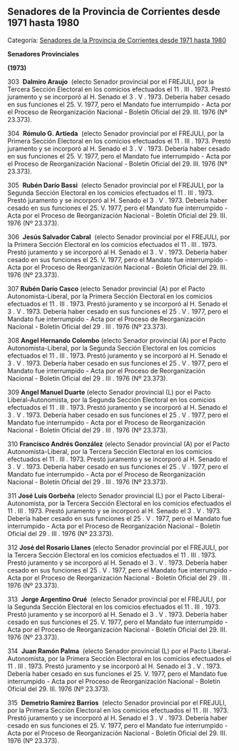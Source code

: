## Senadores de la Provincia de Corrientes desde 1971 hasta 1980

Categoría: [Senadores de la Provincia de Corrientes desde 1971 hasta 1980](http://descubrircorrientes.com.ar/2012/index.php/554-cronologias/cronologias-del-periodo-independiente/poder-legislativo-de-la-provincia-de-corrientes/integrantes-del-honorable-senado/senadores-de-la-provincia-de-corrientes-desde-1971-hasta-1980)

**Senadores Provinciales**

**(1973)**

303  **Dalmiro Araujo**  (electo Senador provincial por el FREJULI, por la Tercera Sección Electoral en los comicios efectuados el 11 . III . 1973. Prestó juramento y se incorporó al H. Senado el 3 . V . 1973. Debería haber cesado en sus funciones el 25. V. 1977, pero el Mandato fue interrumpido - Acta por el Proceso de Reorganización Nacional - Boletín Oficial del 29. III. 1976 (Nº 23.373).

304  **Rómulo G. Artieda**  (electo Senador provincial por el FREJULI, por la Primera Sección Electoral en los comicios efectuados el 11 . III . 1973. Prestó juramento y se incorporó al H. Senado el 3 . V . 1973. Debería haber cesado en sus funciones el 25. V. 1977, pero el Mandato fue interrumpido - Acta por el Proceso de Reorganización Nacional - Boletín Oficial del 29. III. 1976 (Nº 23.373).

305  **Rubén Darío Bassi**  (electo Senador provincial por el FREJULI, por la Segunda Sección Electoral en los comicios efectuados el 11 . III . 1973. Prestó juramento y se incorporó al H. Senado el 3 . V . 1973. Debería haber cesado en sus funciones el 25. V. 1977, pero el Mandato fue interrumpido - Acta por el Proceso de Reorganización Nacional - Boletín Oficial del 29. III. 1976 (Nº 23.373).

306  **Jesús Salvador Cabral**  (electo Senador provincial por el FREJULI, por la Primera Sección Electoral en los comicios efectuados el 11 . III . 1973. Prestó juramento y se incorporó al H. Senado el 3 . V . 1973. Debería haber cesado en sus funciones el 25. V. 1977, pero el Mandato fue interrumpido - Acta por el Proceso de Reorganización Nacional - Boletín Oficial del 29. III. 1976 (Nº 23.373).

307 **Rubén Darío Casco** (electo Senador provincial (A) por el Pacto Autonomista-Liberal, por la Primera Sección Electoral en los comicios efectuados el 11 . III . 1973. Prestó juramento y se incorporó al H. Senado el 3 . V . 1973. Debería haber cesado en sus funciones el 25 . V . 1977, pero el Mandato fue interrumpido - Acta por el Proceso de Reorganización Nacional - Boletín Oficial del 29 . III . 1976 (Nº 23.373).

308 **Angel Hernando Colombo** (electo Senador provincial (A) por el Pacto Autonomista-Liberal, por la Segunda Sección Electoral en los comicios efectuados el 11 . III . 1973. Prestó juramento y se incorporó al H. Senado el 3 . V . 1973. Debería haber cesado en sus funciones el 25 . V . 1977, pero el Mandato fue interrumpido - Acta por el Proceso de Reorganización Nacional - Boletín Oficial del 29 . III . 1976 (Nº 23.373).

309 **Angel Manuel Duarte** (electo Senador provincial (L) por el Pacto Liberal-Autonomista, por la Segunda Sección Electoral en los comicios efectuados el 11 . III . 1973. Prestó juramento y se incorporó al H. Senado el 3 . V . 1973. Debería haber cesado en sus funciones el 25 . V . 1977, pero el Mandato fue interrumpido - Acta por el Proceso de Reorganización Nacional - Boletín Oficial del 29 . III . 1976 (Nº 23.373).

310 **Francisco Andrés González** (electo Senador provincial (A) por el Pacto Autonomista-Liberal, por la Tercera Sección Electoral en los comicios efectuados el 11 . III . 1973. Prestó juramento y se incorporó al H. Senado el 3 . V . 1973. Debería haber cesado en sus funciones el 25 . V . 1977, pero el Mandato fue interrumpido - Acta por el Proceso de Reorganización Nacional - Boletín Oficial del 29 . III . 1976 (Nº 23.373).

311 **José Luis Gorbeña** (electo Senador provincial (L) por el Pacto Liberal-Autonomista, por la Tercera Sección Electoral en los comicios efectuados el 11 . III . 1973. Prestó juramento y se incorporó al H. Senado el 3 . V . 1973. Debería haber cesado en sus funciones el 25 . V . 1977, pero el Mandato fue interrumpido - Acta por el Proceso de Reorganización Nacional - Boletín Oficial del 29 . III . 1976 (Nº 23.373).

312 **José del Rosario Llanes** (electo Senador provincial por el FREJULI, por la Tercera Sección Electoral en los comicios efectuados el 11 . III . 1973. Prestó juramento y se incorporó al H. Senado el 3 . V . 1973. Debería haber cesado en sus funciones el 25 . V . 1977, pero el Mandato fue interrumpido - Acta por el Proceso de Reorganización Nacional - Boletín Oficial del 29 . III . 1976 (Nº 23.373).

313  **Jorge Argentino Orué**  (electo Senador provincial por el FREJULI, por la Segunda Sección Electoral en los comicios efectuados el 11 . III . 1973. Prestó juramento y se incorporó al H. Senado el 3 . V . 1973. Debería haber cesado en sus funciones el 25. V. 1977, pero el Mandato fue interrumpido - Acta por el Proceso de Reorganización Nacional - Boletín Oficial del 29. III. 1976 (Nº 23.373).

314  **Juan Ramón Palma**  (electo Senador provincial (L) por el Pacto Liberal-Autonomista, por la Primera Sección Electoral en los comicios efectuados el 11 . III . 1973. Prestó juramento y se incorporó al H. Senado el 3 . V . 1973. Debería haber cesado en sus funciones el 25. V. 1977, pero el Mandato fue interrumpido - Acta por el Proceso de Reorganización Nacional - Boletín Oficial del 29. III. 1976 (Nº 23.373).

315  **Demetrio Ramírez Barrios**  (electo Senador provincial por el FREJULI, por la Primera Sección Electoral en los comicios efectuados el 11 . III . 1973. Prestó juramento y se incorporó al H. Senado el 3 . V . 1973. Debería haber cesado en sus funciones el 25. V. 1977, pero el Mandato fue interrumpido - Acta por el Proceso de Reorganización Nacional - Boletín Oficial del 29. III. 1976 (Nº 23.373).